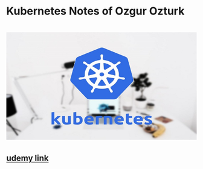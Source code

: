 # Kubernetes Notes of Ozgur Ozturk




# <img src="./banner.jpg">


##  <a href="https://ayti.tech/k8s">udemy link</a>

